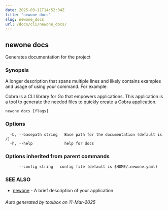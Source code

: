 ```yaml
---
date: 2025-03-11T14:52:34Z
title: "newone docs"
slug: newone_docs
url: /docs/cli/newone_docs/
---
```

## newone docs

Generates documentation for the project

### Synopsis

A longer description that spans multiple lines and likely contains examples
and usage of using your command. For example:

Cobra is a CLI library for Go that empowers applications.
This application is a tool to generate the needed files
to quickly create a Cobra application.

```
newone docs [flags]
```

### Options

```
  -b, --basepath string   Base path for the documentation (default is /)
  -h, --help              help for docs
```

### Options inherited from parent commands

```
      --config string   config file (default is $HOME/.newone.yaml)
```

### SEE ALSO

* [newone](/newone/docs/cli/newone/)	 - A brief description of your application

###### Auto generated by toolbox on 11-Mar-2025
